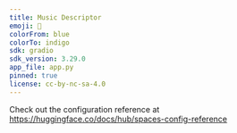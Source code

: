 ```yaml
---
title: Music Descriptor
emoji: 🚀
colorFrom: blue
colorTo: indigo
sdk: gradio
sdk_version: 3.29.0
app_file: app.py
pinned: true
license: cc-by-nc-sa-4.0
---
```


Check out the configuration reference at https://huggingface.co/docs/hub/spaces-config-reference